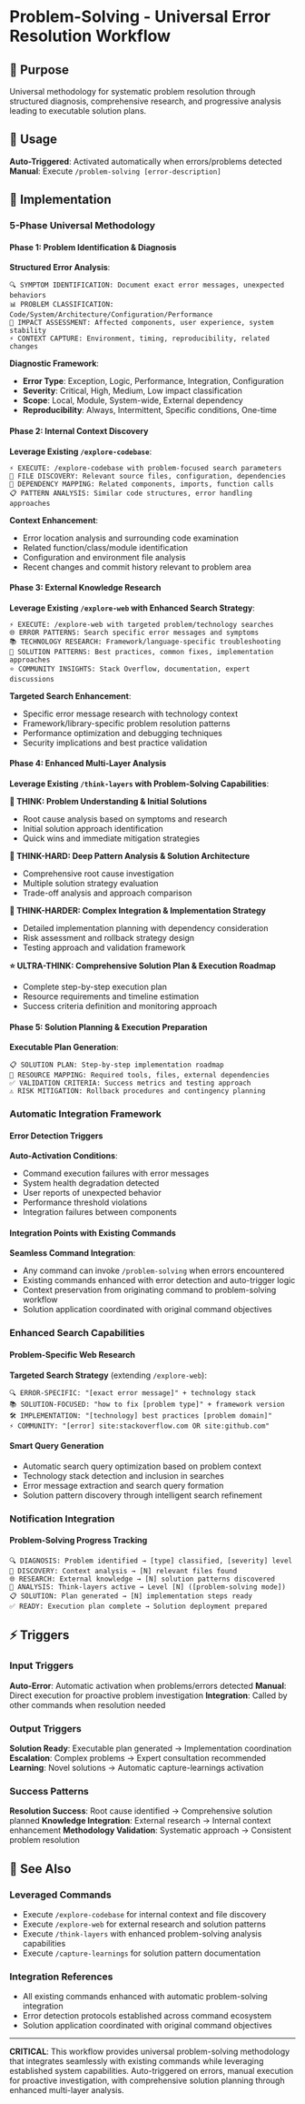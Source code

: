 # Problem-Solving - Universal Error Resolution Workflow

## 🎯 Purpose
Universal methodology for systematic problem resolution through structured diagnosis, comprehensive research, and progressive analysis leading to executable solution plans.

## 🚀 Usage
**Auto-Triggered**: Activated automatically when errors/problems detected
**Manual**: Execute `/problem-solving [error-description]`

## 🔧 Implementation

### 5-Phase Universal Methodology

#### Phase 1: Problem Identification & Diagnosis
**Structured Error Analysis**:
```
🔍 SYMPTOM IDENTIFICATION: Document exact error messages, unexpected behaviors
📊 PROBLEM CLASSIFICATION: Code/System/Architecture/Configuration/Performance
🎯 IMPACT ASSESSMENT: Affected components, user experience, system stability
⚡ CONTEXT CAPTURE: Environment, timing, reproducibility, related changes
```

**Diagnostic Framework**:
- **Error Type**: Exception, Logic, Performance, Integration, Configuration
- **Severity**: Critical, High, Medium, Low impact classification
- **Scope**: Local, Module, System-wide, External dependency
- **Reproducibility**: Always, Intermittent, Specific conditions, One-time

#### Phase 2: Internal Context Discovery
**Leverage Existing `/explore-codebase`**:
```
⚡ EXECUTE: /explore-codebase with problem-focused search parameters
📁 FILE DISCOVERY: Relevant source files, configuration, dependencies
🔗 DEPENDENCY MAPPING: Related components, imports, function calls
📋 PATTERN ANALYSIS: Similar code structures, error handling approaches
```

**Context Enhancement**:
- Error location analysis and surrounding code examination
- Related function/class/module identification
- Configuration and environment file analysis
- Recent changes and commit history relevant to problem area

#### Phase 3: External Knowledge Research
**Leverage Existing `/explore-web` with Enhanced Search Strategy**:
```
⚡ EXECUTE: /explore-web with targeted problem/technology searches
🌐 ERROR PATTERNS: Search specific error messages and symptoms
📚 TECHNOLOGY RESEARCH: Framework/language-specific troubleshooting
🔧 SOLUTION PATTERNS: Best practices, common fixes, implementation approaches
⭐ COMMUNITY INSIGHTS: Stack Overflow, documentation, expert discussions
```

**Targeted Search Enhancement**:
- Specific error message research with technology context
- Framework/library-specific problem resolution patterns
- Performance optimization and debugging techniques
- Security implications and best practice validation

#### Phase 4: Enhanced Multi-Layer Analysis
**Leverage Existing `/think-layers` with Problem-Solving Capabilities**:

**🧠 THINK: Problem Understanding & Initial Solutions**
- Root cause analysis based on symptoms and research
- Initial solution approach identification
- Quick wins and immediate mitigation strategies

**💪 THINK-HARD: Deep Pattern Analysis & Solution Architecture** 
- Comprehensive root cause investigation
- Multiple solution strategy evaluation
- Trade-off analysis and approach comparison

**🚀 THINK-HARDER: Complex Integration & Implementation Strategy**
- Detailed implementation planning with dependency consideration
- Risk assessment and rollback strategy design
- Testing approach and validation framework

**⭐ ULTRA-THINK: Comprehensive Solution Plan & Execution Roadmap**
- Complete step-by-step execution plan
- Resource requirements and timeline estimation
- Success criteria definition and monitoring approach

#### Phase 5: Solution Planning & Execution Preparation
**Executable Plan Generation**:
```
📋 SOLUTION PLAN: Step-by-step implementation roadmap
🔧 RESOURCE MAPPING: Required tools, files, external dependencies
✅ VALIDATION CRITERIA: Success metrics and testing approach
⚠️ RISK MITIGATION: Rollback procedures and contingency planning
```

### Automatic Integration Framework

#### Error Detection Triggers
**Auto-Activation Conditions**:
- Command execution failures with error messages
- System health degradation detected
- User reports of unexpected behavior
- Performance threshold violations
- Integration failures between components

#### Integration Points with Existing Commands
**Seamless Command Integration**:
- Any command can invoke `/problem-solving` when errors encountered
- Existing commands enhanced with error detection and auto-trigger logic
- Context preservation from originating command to problem-solving workflow
- Solution application coordinated with original command objectives

### Enhanced Search Capabilities

#### Problem-Specific Web Research
**Targeted Search Strategy** (extending `/explore-web`):
```
🔍 ERROR-SPECIFIC: "[exact error message]" + technology stack
📚 SOLUTION-FOCUSED: "how to fix [problem type]" + framework version
🛠️ IMPLEMENTATION: "[technology] best practices [problem domain]" 
⚡ COMMUNITY: "[error] site:stackoverflow.com OR site:github.com"
```

#### Smart Query Generation
- Automatic search query optimization based on problem context
- Technology stack detection and inclusion in searches
- Error message extraction and search query formation
- Solution pattern discovery through intelligent search refinement

### Notification Integration

#### Problem-Solving Progress Tracking
```
🔍 DIAGNOSIS: Problem identified → [type] classified, [severity] level
📁 DISCOVERY: Context analysis → [N] relevant files found
🌐 RESEARCH: External knowledge → [N] solution patterns discovered  
🧠 ANALYSIS: Think-layers active → Level [N] ([problem-solving mode])
📋 SOLUTION: Plan generated → [N] implementation steps ready
✅ READY: Execution plan complete → Solution deployment prepared
```

## ⚡ Triggers

### Input Triggers
**Auto-Error**: Automatic activation when problems/errors detected
**Manual**: Direct execution for proactive problem investigation
**Integration**: Called by other commands when resolution needed

### Output Triggers
**Solution Ready**: Executable plan generated → Implementation coordination
**Escalation**: Complex problems → Expert consultation recommended
**Learning**: Novel solutions → Automatic capture-learnings activation

### Success Patterns
**Resolution Success**: Root cause identified → Comprehensive solution planned
**Knowledge Integration**: External research → Internal context enhancement
**Methodology Validation**: Systematic approach → Consistent problem resolution

## 🔗 See Also

### Leveraged Commands
- Execute `/explore-codebase` for internal context and file discovery
- Execute `/explore-web` for external research and solution patterns  
- Execute `/think-layers` with enhanced problem-solving analysis capabilities
- Execute `/capture-learnings` for solution pattern documentation

### Integration References
- All existing commands enhanced with automatic problem-solving integration
- Error detection protocols established across command ecosystem
- Solution application coordinated with original command objectives

---

**CRITICAL**: This workflow provides universal problem-solving methodology that integrates seamlessly with existing commands while leveraging established system capabilities. Auto-triggered on errors, manual execution for proactive investigation, with comprehensive solution planning through enhanced multi-layer analysis.